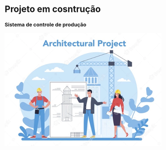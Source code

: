 <h1>Projeto em cosntrução</h1>
<h3> Sistema de controle de produção</h3>
<img src="./assets/construção.webp"></img>